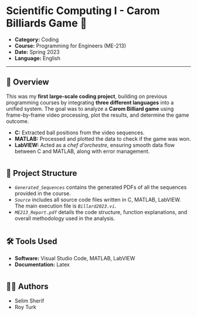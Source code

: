 # Scientific Computing I - Carom Billiards Game 🎱

- **Category:** Coding
- **Course:** Programming for Engineers (ME-213)
- **Date:** Spring 2023
- **Language:** English

---

## 📌 Overview 

This was my **first large-scale coding project**, building on previous 
programming courses by integrating **three different languages** into a
unified system. The goal was to analyze a **Carom Billiard game** using 
frame-by-frame video processing, plot the results, and determine the game 
outcome.

- **C:** Extracted ball positions from the video sequences.
- **MATLAB:** Processed and plotted the data to check if the game was won.
- **LabVIEW:** Acted as a *chef d'orchestre*, ensuring smooth data flow
between C and MATLAB, along with error management.

#

## 📂 Project Structure 

- *`Generated_Sequences`* contains the generated PDFs of all the sequences
provided in the course.
- *`Source`* includes all source code files written in C, MATLAB, LabVIEW.
The main execution file is *`Billard2023.vi`*.
- *`ME213_Report.pdf`* details the code structure, function explanations,
and overall methodology used in the analysis.

#

## 🛠️ Tools Used 

- **Software:** Visual Studio Code, MATLAB, LabVIEW
- **Documentation:** Latex

#

## 👷‍♂️ Authors  

- Selim Sherif
- Roy Turk

#
